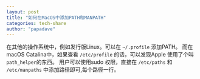 ```yaml
---
layout: post
title: "如何在MacOS中添加PATH和MANPATH"
categories: tech-share
author: "papadave"
---
```

在其他的操作系统中，例如发行版Linux。可以在 `~/.profile` 添加PATH。
而在macOS Catalina中，如果查看 `/etc/profile` 的话，可以发现Apple 使用了个叫`path_helper`的东西。
用户可以使用sudo 权限，直接在 `/etc/paths` 和 `/etc/manpaths` 中添加路径即可,每个路径一行。
